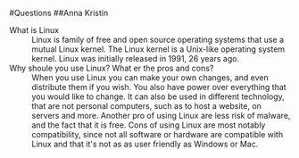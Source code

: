 #Questions
##Anna Kristín

<dl>
   <dt>What is Linux </dt> 
   <dd>Linux is family of free and open source operating systems that use a mutual Linux kernel. The Linux kernel is a Unix-like operating system kernel. Linux was initially released in 1991, 26 years ago. 
   </dd>

   <dt>Why shoule you use Linux? What er the pros and cons?</dt>
   <dd> When you use Linux you can make your own changes, and even distribute them if you wish. You also have power over everything that you would like to change. It can also be used in different technology, that are not personal computers, such as to host a website, on servers and more. 
Another pro of using Linux are less risk of malware, and the fact that it is free. Cons of using Linux are most notably compatibility, since not all software or hardware are compatible with Linux and that it's not as as user friendly as Windows or Mac. 
   </dd>
</dl>
